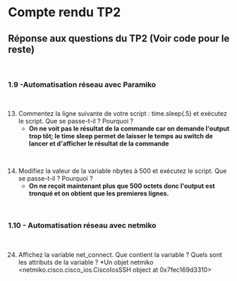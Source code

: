 # Compte rendu TP2

## Réponse aux questions du TP2 (Voir code pour le reste)
<br/>

### 1.9 -Automatisation réseau avec Paramiko

</br>

13. Commentez la ligne suivante de votre script : time.sleep(.5) et
exécutez le script. Que se passe-t-il ? Pourquoi ?
    * **On ne voit pas le résultat de la commande car on demande l'output trop tôt; le time sleep permet de laisser le temps au switch de lancer et d'afficher le résultat de la commande**
</br>

14) Modifiez la valeur de la variable nbytes à 500 et exécutez le script.
Que se passe-t-il ? Pourquoi ?
    * **On ne reçoit maintenant plus que 500 octets donc l'output est tronqué et on obtient que les premieres lignes.**
  
</br>


### 1.10 - Automatisation réseau avec netmiko

</br>


24. Affichez la variable net_connect. Que contient la variable ? Quels
sont les attributs de la variable ?
    *Un objet netmiko <netmiko.cisco.cisco_ios.CiscoIosSSH object at 0x7fec169d3310>
